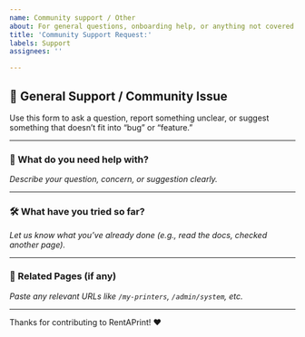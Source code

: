 ```yaml
---
name: Community support / Other
about: For general questions, onboarding help, or anything not covered by other templates
title: 'Community Support Request:'
labels: Support
assignees: ''

---
```


## 🙋 General Support / Community Issue

Use this form to ask a question, report something unclear, or suggest something that doesn’t fit into “bug” or “feature.”

---

### 📌 What do you need help with?

_Describe your question, concern, or suggestion clearly._

---

### 🛠 What have you tried so far?

_Let us know what you’ve already done (e.g., read the docs, checked another page)._

---

### 📎 Related Pages (if any)

_Paste any relevant URLs like `/my-printers`, `/admin/system`, etc._

---

Thanks for contributing to RentAPrint! ❤️
